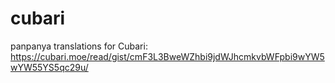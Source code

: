 # cubari

panpanya translations for Cubari: https://cubari.moe/read/gist/cmF3L3BweWZhbi9jdWJhcmkvbWFpbi9wYW5wYW55YS5qc29u/
